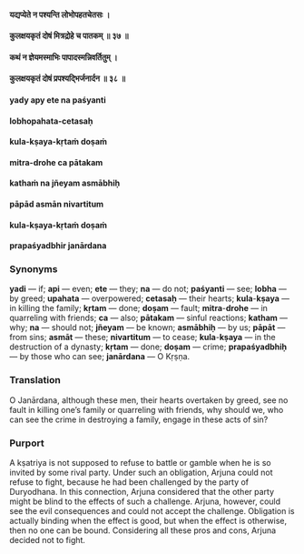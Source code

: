 #### यद्यप्येते न पश्यन्ति लोभोपहतचेतसः ।
#### कुलक्षयकृतं दोषं मित्रद्रोहे च पातकम् ॥ ३७ ॥
#### कथं न ज्ञेयमस्माभिः पापादस्मन्निवर्तितुम् ।
#### कुलक्षयकृतं दोषं प्रपश्यद्भिर्जनार्दन ॥ ३८ ॥

#### yady apy ete na paśyanti
#### lobhopahata-cetasaḥ
#### kula-kṣaya-kṛtaṁ doṣaṁ
#### mitra-drohe ca pātakam

#### kathaṁ na jñeyam asmābhiḥ
#### pāpād asmān nivartitum
#### kula-kṣaya-kṛtaṁ doṣaṁ
#### prapaśyadbhir janārdana

### Synonyms

**yadi** — if; **api** — even; **ete** — they; **na** — do not; **paśyanti** — see; **lobha** — by greed; **upahata** — overpowered; **cetasaḥ** — their hearts; **kula**-**kṣaya** — in killing the family; **kṛtam** — done; **doṣam** — fault; **mitra**-**drohe** — in quarreling with friends; **ca** — also; **pātakam** — sinful reactions; **katham** — why; **na** — should not; **jñeyam** — be known; **asmābhiḥ** — by us; **pāpāt** — from sins; **asmāt** — these; **nivartitum** — to cease; **kula**-**kṣaya** — in the destruction of a dynasty; **kṛtam** — done; **doṣam** — crime; **prapaśyadbhiḥ** — by those who can see; **janārdana** — O Kṛṣṇa.

### Translation

O Janārdana, although these men, their hearts overtaken by greed, see no fault in killing one’s family or quarreling with friends, why should we, who can see the crime in destroying a family, engage in these acts of sin?

### Purport

A kṣatriya is not supposed to refuse to battle or gamble when he is so invited by some rival party. Under such an obligation, Arjuna could not refuse to fight, because he had been challenged by the party of Duryodhana. In this connection, Arjuna considered that the other party might be blind to the effects of such a challenge. Arjuna, however, could see the evil consequences and could not accept the challenge. Obligation is actually binding when the effect is good, but when the effect is otherwise, then no one can be bound. Considering all these pros and cons, Arjuna decided not to fight.
